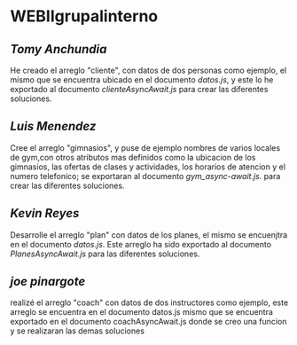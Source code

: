 # WEBIIgrupalinterno

## *Tomy Anchundia*
He creado el arreglo "cliente", con datos de dos personas como ejemplo, el mismo que se encuentra ubicado en el documento _*datos.js*_, y este lo he exportado al documento _*clienteAsyncAwait.js*_ para crear las diferentes soluciones.
## *Luis Menendez*
Cree el arreglo "gimnasios", y puse de ejemplo nombres de varios locales de gym,con otros atributos mas definidos como la ubicacion de los gimnasios, las ofertas de clases y actividades, los horarios de atencion y el numero telefonico; se exportaran al documento _*gym_async-await.js.*_ para crear las diferentes soluciones.
## *Kevin Reyes*
Desarrolle el arreglo "plan" con datos de los planes, el mismo se encuenjtra en el documento *datos.js*. 
Este arreglo ha sido exportado al documento *PlanesAsyncAwait.js* para las diferentes soluciones.
##  *joe pinargote*
realizé el arreglo "coach" con datos de dos instructores como ejemplo, este arreglo se encuentra en el documento datos.js mismo que se encuentra exportado en el documento coachAsyncAwait.js donde se creo una funcion y se realizaran las demas soluciones
